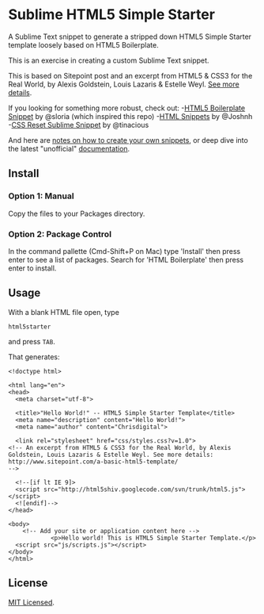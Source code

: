 # Sublime HTML5 Simple Starter

A Sublime Text snippet to generate a stripped down HTML5 Simple Starter template loosely based on HTML5 Boilerplate. 

This is an exercise in creating a custom Sublime Text snippet.

This is based on Sitepoint post and an excerpt from HTML5 & CSS3 for the Real World, by Alexis Goldstein, Louis Lazaris & Estelle Weyl. [See more details](http://www.sitepoint.com/a-basic-html5-template/).

If you looking for something more robust, check out: 
-[HTML5 Boilerplate Snippet](https://github.com/sloria/sublime-html5-boilerplate) by @sloria (which inspired this repo)
-[HTML Snippets](https://github.com/joshnh/HTML-Snippets) by @Joshnh 
-[CSS Reset Sublime Snippet](https://github.com/tinacious/CSS-Reset-Sublime-Snippet) by @tinacious 

And here are [notes on how to create your own snippets](http://www.webtempest.com/sublime-text-2-how-to-create-snippets), or deep dive into the latest "unofficial" [documentation](http://docs.sublimetext.info/en/latest/).

## Install

### Option 1: Manual

Copy the files to your Packages directory.

### Option 2: Package Control

In the command pallette (Cmd-Shift+P on Mac) type 'Install' then press enter to see a list of packages. Search for 'HTML Boilerplate' then press enter to install.

## Usage

With a blank HTML file open, type

    html5starter

and press `TAB`.

That generates:

    <!doctype html>

    <html lang="en">
    <head>
      <meta charset="utf-8">

      <title>"Hello World!" -- HTML5 Simple Starter Template</title>
      <meta name="description" content="Hello World!">
      <meta name="author" content="Chrisdigital">

      <link rel="stylesheet" href="css/styles.css?v=1.0">
    <!-- An excerpt from HTML5 & CSS3 for the Real World, by Alexis Goldstein, Louis Lazaris & Estelle Weyl. See more details: http://www.sitepoint.com/a-basic-html5-template/ 
    -->

      <!--[if lt IE 9]>
      <script src="http://html5shiv.googlecode.com/svn/trunk/html5.js"></script>
      <![endif]-->
    </head>

    <body>
        <!-- Add your site or application content here -->
                <p>Hello world! This is HTML5 Simple Starter Template.</p>
      <script src="js/scripts.js"></script>
    </body>
    </html>

## License 

[MIT Licensed](http://chrisdigital.mit-license.org/).
